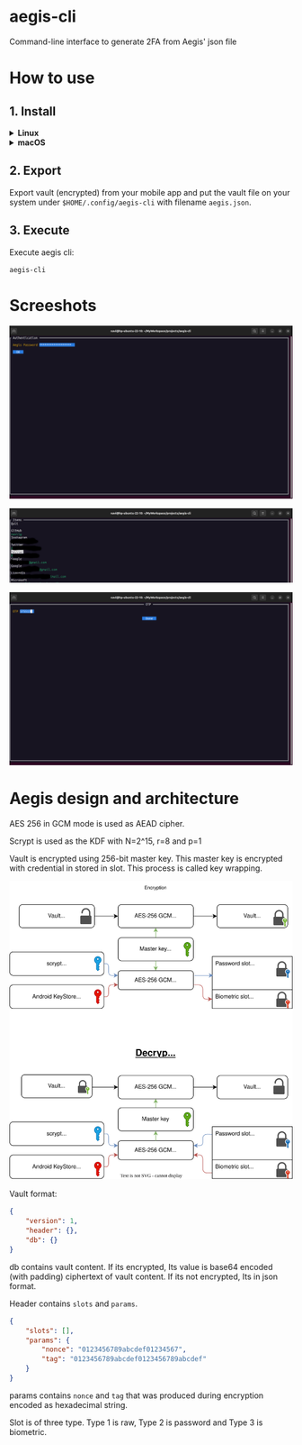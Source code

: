 # aegis-cli
Command-line interface to generate 2FA from Aegis' json file

# How to use

## 1. Install

<details>
<summary><b>Linux</b></summary>

Download:
* [x86_64](https://github.com/navilg/aegis-cli/releases/latest/download/aegis-cli-linux-x86_64) Intel or AMD 64-Bit CPU
  ```shell
  curl -L "https://github.com/navilg/aegis-cli/releases/latest/download/aegis-cli-linux-x86_64" \
       -o "aegis-cli" && \
  chmod +x "aegis-cli"
  ```
* [arm64](https://github.com/navilg/aegis-cli/releases/latest/download/aegis-cli-linux-arm64) Arm-based 64-Bit CPU (i.e. in Raspberry Pi)
  ```shell
  curl -L "https://github.com/navilg/aegis-cli/releases/latest/download/aegis-cli-linux-arm64" \
       -o "aegis-cli" && \
  chmod +x "aegis-cli"
  ```

> To determine your OS version, run `getconf LONG_BIT` or `uname -m` at the command line.

Move:
```shell
sudo mv aegis-cli /usr/bin/aegis-cli
```

</details>

<details>
<summary><b>macOS</b></summary>

Download:
* [x86_64](https://github.com/navilg/aegis-cli/releases/latest/download/aegis-cli-macos-x86_64) Intel 64-bit
  ```shell
  curl -L "https://github.com/navilg/aegis-cli/releases/latest/download/aegis-cli-macos-x86_64" \
       -o "aegis-cli" && \
  chmod +x "aegis-cli"
  ```
* [arm64](https://github.com/navilg/aegis-cli/releases/latest/download/aegis-cli-macos-arm64) Apple silicon 64-bit
  ```shell
  curl -L "https://github.com/navilg/aegis-cli/releases/latest/download/aegis-cli-macos-arm64" \
       -o "aegis-cli" && \
  chmod +x "aegis-cli"
  ```

> To determine your OS version, run `uname -m` at the command line.

Move:
```shell
mv aegis-cli ~/Applications/aegis-cli
```

Tip:

* Add `~/Applications/` to your `$PATH`
    ```shell
    echo 'export PATH="$HOME/Applications/:$PATH"' >> ~/.zshrc
    ```
* Or, add `~/Applications/aegis-cli` as alias for `aegis-cli`
    ```shell
    echo 'alias aegis-cli="$HOME/Applications/aegis-cli"' >> ~/.zshrc
    ```

</details>

## 2. Export

Export vault (encrypted) from your mobile app and put the vault file on your system under `$HOME/.config/aegis-cli` with filename `aegis.json`.

## 3. Execute

Execute aegis cli:

```shell
aegis-cli
```

# Screeshots

![](assets/img/aegis-cli-login-page.png)

![](assets/img/aegis-cli-lists.png)

![](assets/img/aegis-cli-totp.png)

# Aegis design and architecture

AES 256 in GCM mode is used as AEAD cipher.

Scrypt is used as the KDF with N=2^15, r=8 and p=1

Vault is encrypted using 256-bit master key. This master key is encrypted with credential in stored in slot. This process is called key wrapping.


![](assets/img/diagram.svg)


Vault format:

```json
{
    "version": 1,
    "header": {},
    "db": {}
}
```

db contains vault content. If its encrypted, Its value is base64 encoded (with padding) ciphertext of vault content. If its not encrypted, Its in json format.

Header contains `slots` and `params`. 

```json
{
    "slots": [],
    "params": {
        "nonce": "0123456789abcdef01234567",
        "tag": "0123456789abcdef0123456789abcdef"
    }
}
```

params contains `nonce` and `tag` that was produced during encryption encoded as hexadecimal string.

Slot is of three type. Type 1 is raw, Type 2 is password and Type 3 is biometric.